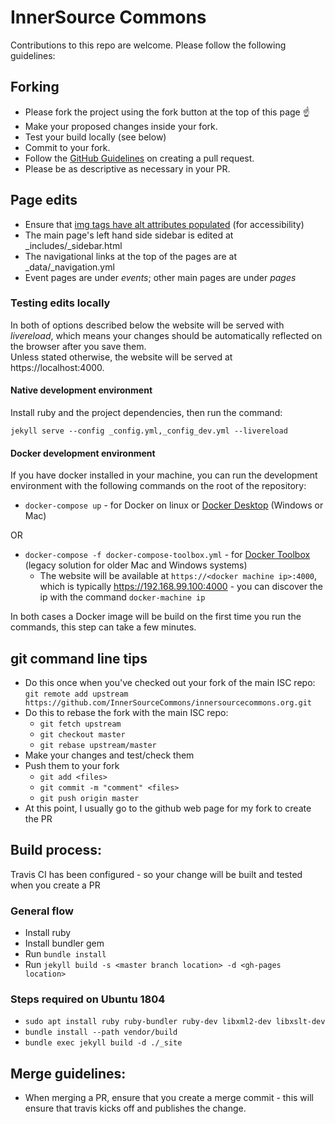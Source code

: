 # InnerSource Commons

Contributions to this repo are welcome. Please follow the following guidelines:

## Forking

* Please fork the project using the fork button at the top of this page :point_up:
* Make your proposed changes inside your fork.
* Test your build locally (see below)
* Commit to your fork.
* Follow the [GitHub Guidelines](https://help.github.com/en/articles/creating-a-pull-request-from-a-fork) on creating a pull request.
* Please be as descriptive as necessary in your PR.

## Page edits

* Ensure that [img tags have alt attributes populated](http://webaim.org/techniques/alttext/) (for accessibility)
* The main page's left hand side sidebar is edited at \_includes/\_sidebar.html
* The navigational links at the top of the pages are at \_data/\_navigation.yml
* Event pages are under *events*; other main pages are under *pages*

### Testing edits locally

In both of options described below the website will be served with _livereload_, which means your changes should be automatically reflected on the browser after you save them.  
Unless stated otherwise, the website will be served at https://localhost:4000.

#### Native development environment

Install ruby and the project dependencies, then run the command:
```
jekyll serve --config _config.yml,_config_dev.yml --livereload
```

#### Docker development environment

If you have docker installed in your machine, you can run the development environment with the following commands on the root of the repository:
- `docker-compose up` - for Docker on linux or [Docker Desktop](https://www.docker.com/products/docker-desktop) (Windows or Mac)

OR
- `docker-compose -f docker-compose-toolbox.yml` - for [Docker Toolbox](https://docs.docker.com/toolbox/toolbox_install_windows/) (legacy solution for older Mac and Windows systems)
  - The website will be available at `https://<docker machine ip>:4000`, which is typically https://192.168.99.100:4000 - you can discover the ip with the command `docker-machine ip`

In both cases a Docker image will be build on the first time you run the commands, this step can take a few minutes.

## git command line tips

* Do this once when you've checked out your fork of the main ISC repo: `git remote add upstream https://github.com/InnerSourceCommons/innersourcecommons.org.git`
* Do this to rebase the fork with the main ISC repo: 
    - `git fetch upstream`
    - `git checkout master`
    - `git rebase upstream/master`
* Make your changes and test/check them
* Push them to your fork
    - `git add <files>`
    - `git commit -m "comment" <files>`
    - `git push origin master`
* At this point, I usually go to the github web page for my fork to create the PR

## Build process:

Travis CI has been configured - so your change will be built and tested when you create a PR

### General flow
* Install ruby
* Install bundler gem
* Run `bundle install`
* Run `jekyll build -s <master branch location> -d <gh-pages location>`

### Steps required on Ubuntu 1804

* `sudo apt install ruby ruby-bundler ruby-dev libxml2-dev libxslt-dev`
* `bundle install --path vendor/build`
* `bundle exec jekyll build -d ./_site`

## Merge guidelines:

* When merging a PR, ensure that you create a merge commit - this will ensure that travis kicks off and publishes the change.

